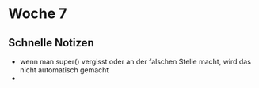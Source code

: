 # Woche 7

## Schnelle Notizen
- wenn man super() vergisst oder an der falschen Stelle macht, wird das nicht automatisch gemacht
- 